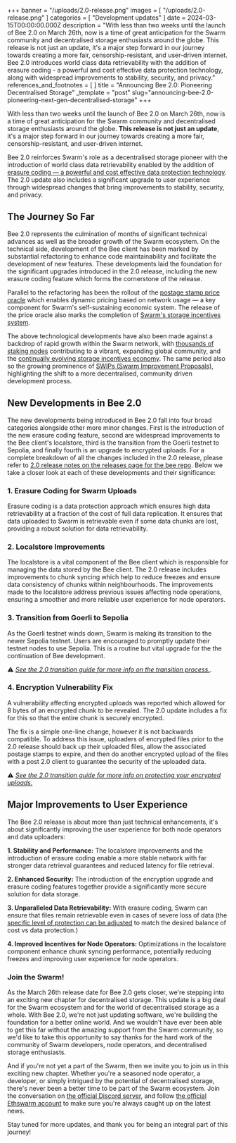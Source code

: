 +++
banner = "/uploads/2.0-release.png"
images = [ "/uploads/2.0-release.png" ]
categories = [ "Development updates" ]
date = 2024-03-15T00:00:00.000Z
description = "With less than two weeks until the launch of Bee 2.0 on March 26th, now is a time of great anticipation for the Swarm community and decentralised storage enthusiasts around the globe. This release is not just an update, it's a major step forward in our journey towards creating a more fair, censorship-resistant, and user-driven internet. Bee 2.0 introduces world class data retrievability with the addition of erasure coding - a powerful and cost effective data protection technology, along with widespread improvements to stability, security, and privacy."
references_and_footnotes = [ ]
title = "Announcing Bee 2.0: Pioneering Decentralised Storage"
_template = "post"
slug="announcing-bee-2.0-pioneering-next-gen-decentralised-storage"
+++


With less than two weeks until the launch of Bee 2.0 on March 26th, now is a time of great anticipation for the Swarm community and decentralised storage enthusiasts around the globe. **This release is not just an update**, it's a major step forward in our journey towards creating a more fair, censorship-resistant, and user-driven internet. 

Bee 2.0 reinforces Swarm's role as a decentralised storage pioneer with the introduction of world class data retrievability enabled by the addition of [erasure coding — a powerful and cost effective data protection technology](https://blog.ethswarm.org/foundation/2023/erasure-coding-supercharges-swarm/). The 2.0 update also includes a significant upgrade to user experience through widespread changes that bring improvements to stability, security, and privacy. 

## The Journey So Far

Bee 2.0 represents the culmination of months of significant technical advances as well as the broader growth of the Swarm ecosystem. On the technical side, development of the Bee client has been marked by substantial refactoring to enhance code maintainability and facilitate the development of new features. These developments laid the foundation for the significant upgrades introduced in the 2.0 release, including the new erasure coding feature which forms the cornerstone of the release. 

Parallel to the refactoring has been the rollout of the [postage stamp price oracle](https://blog.ethswarm.org/foundation/2023/oracle-overview/) which enables dynamic pricing based on network usage — a key component for Swarm's self-sustaining economic system. The release of the price oracle also marks the completion of [Swarm's storage incentives system](https://blog.ethswarm.org/foundation/2022/the-mechanics-of-swarm-networks-storage-incentives/).

The above technological developments have also been made against a backdrop of rapid growth within the Swarm network, with [thousands of staking nodes](https://swarmscan.io/) contributing to a vibrant, expanding global community, and the [continually evolving storage incentives economy](https://blog.staging.ethswarm.org/foundation/2024/state-of-the-network-february/). The same period also so the growing prominence of [SWIPs (Swarm Improvement Proposals)](https://github.com/ethersphere/SWIPs/pulls), highlighting the shift to a more decentralised, community driven development process.


## New Developments in Bee 2.0

The new developments being introduced in Bee 2.0 fall into four broad categories alongside other more minor changes. First is the introduction of the new erasure coding feature, second are widespread improvements to the Bee client's localstore, third is the transition from the Goerli testnet to Sepolia, and finally fourth is an upgrade to encrypted uploads. For a complete breakdown of all the changes included in the 2.0 release, please refer to [2.0 release notes on the releases page for the bee repo](https://github.com/ethersphere/bee/releases). Below we take a closer look at each of these developments and their significance:

### **1. Erasure Coding for Swarm Uploads**

Erasure coding is a data protection approach which ensures high data retrievability at a fraction of the cost of full data replication. It ensures that data uploaded to Swarm is retrievable even if some data chunks are lost, providing a robust solution for data retrievability.

### **2. Localstore Improvements**

The localstore is a vital component of the Bee client which is responsible for managing the data stored by the Bee client. The 2.0 release includes improvements to chunk syncing which help to reduce freezes and ensure data consistency of chunks within neighbourhoods. The improvements made to the localstore address previous issues affecting node operations, ensuring a smoother and more reliable user experience for node operators.

### **3. Transition from Goerli to Sepolia**

As the Goerli testnet winds down, Swarm is making its transition to the newer Sepolia testnet. Users are encouraged to promptly update their testnet nodes to use Sepolia. This is a routine but vital upgrade for the the continuation of Bee development.

⚠️ *[See the 2.0 transition guide for more info on the transition process.](https://blog.ethswarm.org/foundation/2024/bee-2-0-transition-guide/).* 

### **4. Encryption Vulnerability Fix**

A vulnerability affecting encrypted uploads was reported which allowed for 8 bytes of an encrypted chunk to be revealed. The 2.0 update includes a fix for this so that the entire chunk is securely encrypted. 

The fix is a simple one-line change, however it is not backwards compatible. To address this issue, uploaders of encrypted files prior to the 2.0 release should back up their uploaded files, allow the associated postage stamps to expire, and then do another encrypted upload of the files with a post 2.0 client to guarantee the security of the uploaded data. 

⚠️ *[See the 2.0 transition guide for more info on protecting your encrypted uploads.](https://blog.ethswarm.org/foundation/2024/bee-2-0-transition-guide/)*

## Major Improvements to User Experience

The Bee 2.0 release is about more than just technical enhancements, it's about significantly improving the user experience for both node operators and data uploaders:

**1. Stability and Performance:** The localstore improvements and the introduction of erasure coding enable a more stable network with far stronger data retrieval guarantees and reduced latency for file retrieval.

**2. Enhanced Security:** The introduction of the encryption upgrade and erasure coding features together provide a significantly more secure solution for data storage.

**3. Unparalleled Data Retrievability:** With erasure coding, Swarm can ensure that files remain retrievable even in cases of severe loss of data (the [specific level of protection can be adjusted](https://docs.ethswarm.org/docs/develop/access-the-swarm/erasure-coding#uploading-with-erasure-coding) to match the desired balance of cost vs data protection.)

**4. Improved Incentives for Node Operators:** Optimizations in the localstore component enhance chunk syncing performance, potentially reducing freezes and improving user experience for node operators.


### Join the Swarm!

As the March 26th release date for Bee 2.0 gets closer, we're stepping into an exciting new chapter for decentralised storage. This update is a big deal for the Swarm ecosystem and for the world of decentralised storage as a whole. With Bee 2.0, we're not just updating software, we're building the foundation for a better online world. And we wouldn't have ever been able to get this far without the amazing support from the Swarm community, so we'd like to take this opportunity to say thanks for the hard work of the community of Swarm developers, node operators, and decentralised storage enthusiasts. 

And if you're not yet a part of the Swarm, then we invite you to join us in this exciting new chapter. Whether you're a seasoned node operator, a developer, or simply intrigued by the potential of decentralised storage, there's never been a better time to be part of the Swarm ecosystem. Join the conversation on [the official Discord server](https://discord.gg/cRPBKXNpKW), and follow [the official Ethswarm account](https://twitter.com/ethswarm) to make sure you're always caught up on the latest news.

Stay tuned for more updates, and thank you for being an integral part of this journey!